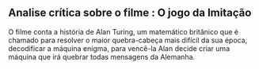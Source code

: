 ## Analise crítica sobre o filme : O jogo da Imitação


 O filme conta a história de Alan Turing, um matemático britânico que é chamado para resolver o maior quebra-cabeça mais difícil da sua época, decodificar a máquina enigma, para vencê-la Alan decide criar uma máquina que irá quebrar todas mensagens da Alemanha.
 
 



